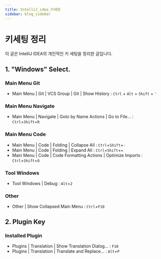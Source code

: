 ```yaml
---
title: IntelliJ_idea_키세팅
sidebar: blog_sidebar 
---
```


# 키세팅 정리

이 글은 IntelliJ IDEA의 개인적인 키 세팅을 정리한 글입니다.

## 1. "Windows" Select.

### Main Menu Git

- Main Menu | Git | VCS Group | Git | Show History : `Ctrl` + `Alt` + `Shift` + `'`

### Main Menu Navigate

- Main Menu | Navigate | Goto by Name Actions | Go to File... : `Ctrl`+`Shift`+`R`

### Main Menu Code
- Main Menu | Code | Folding | Collapse All : `Ctrl`+`Shift`+`-`
- Main Menu | Code | Folding | Expand All : `Ctrl`+`Shift`+`=`
- Main Menu | Code | Code Formatting Actions | Optimize Imports : `Ctrl`+`Shift`+`O`

### Tool Windows

- Tool Windows | Debug : `Alt`+`2`

### Other

- Other | Show Collapsed Main Menu : `Ctrl`+`F10`

## 2. Plugin Key

### Installed Plugin

- Plugins | Translation | Show Translation Dialog... : `F10`
- Plugins | Translation | Translate and Replace... : `Alt`+`P`